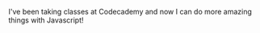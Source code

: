 I've been taking classes at Codecademy and now I can do more amazing things with Javascript!

<html>
<body>

<script>
var confirmResult = confirm("I can do more things now that I'm accustomed to programming websites.\nGet Ready!");
if(confirmResult===true){
  <p>Here we go!</p>
}
</script>

</body>
</html>
